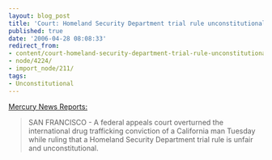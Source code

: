 ```yaml
---
layout: blog_post
title: 'Court: Homeland Security Department trial rule unconstitutional'
published: true
date: '2006-04-28 08:08:33'
redirect_from:
- content/court-homeland-security-department-trial-rule-unconstitutional/
- node/4224/
- import_node/211/
tags:
- Unconstitutional
---
```


[Mercury News Reports:](http://www.mercurynews.com/mld/mercurynews/news/breaking_news/14426237.htm)

> SAN FRANCISCO - A federal appeals court overturned the international drug trafficking conviction of a California man Tuesday while ruling that a Homeland Security Department trial rule is unfair and unconstitutional.

